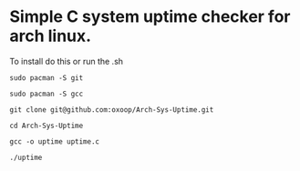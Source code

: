 # Simple C system uptime checker for arch linux. 

To install do this or run the .sh


```
sudo pacman -S git

sudo pacman -S gcc

git clone git@github.com:oxoop/Arch-Sys-Uptime.git

cd Arch-Sys-Uptime

gcc -o uptime uptime.c

./uptime

```

